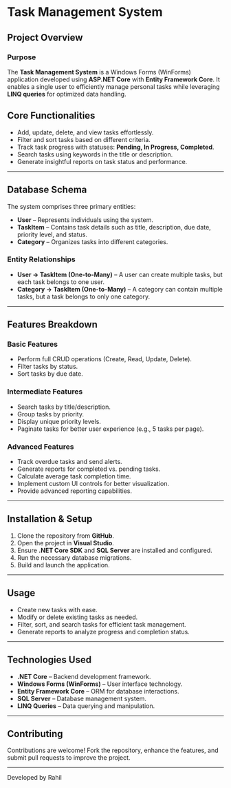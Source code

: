 # Task Management System

## Project Overview
### Purpose
The **Task Management System** is a Windows Forms (WinForms) application developed using **ASP.NET Core** with **Entity Framework Core**. It enables a single user to efficiently manage personal tasks while leveraging **LINQ queries** for optimized data handling.

## Core Functionalities
- Add, update, delete, and view tasks effortlessly.
- Filter and sort tasks based on different criteria.
- Track task progress with statuses: **Pending, In Progress, Completed**.
- Search tasks using keywords in the title or description.
- Generate insightful reports on task status and performance.

---

## Database Schema
The system comprises three primary entities:

- **User** – Represents individuals using the system.
- **TaskItem** – Contains task details such as title, description, due date, priority level, and status.
- **Category** – Organizes tasks into different categories.

### Entity Relationships
- **User → TaskItem (One-to-Many)** – A user can create multiple tasks, but each task belongs to one user.
- **Category → TaskItem (One-to-Many)** – A category can contain multiple tasks, but a task belongs to only one category.

---

## Features Breakdown
### Basic Features
- Perform full CRUD operations (Create, Read, Update, Delete).
- Filter tasks by status.
- Sort tasks by due date.

### Intermediate Features
- Search tasks by title/description.
- Group tasks by priority.
- Display unique priority levels.
- Paginate tasks for better user experience (e.g., 5 tasks per page).

### Advanced Features
- Track overdue tasks and send alerts.
- Generate reports for completed vs. pending tasks.
- Calculate average task completion time.
- Implement custom UI controls for better visualization.
- Provide advanced reporting capabilities.

---

## Installation & Setup
1. Clone the repository from **GitHub**.
2. Open the project in **Visual Studio**.
3. Ensure **.NET Core SDK** and **SQL Server** are installed and configured.
4. Run the necessary database migrations.
5. Build and launch the application.

---

## Usage
- Create new tasks with ease.
- Modify or delete existing tasks as needed.
- Filter, sort, and search tasks for efficient task management.
- Generate reports to analyze progress and completion status.

---

## Technologies Used
- **.NET Core** – Backend development framework.
- **Windows Forms (WinForms)** – User interface technology.
- **Entity Framework Core** – ORM for database interactions.
- **SQL Server** – Database management system.
- **LINQ Queries** – Data querying and manipulation.

---

## Contributing
Contributions are welcome! Fork the repository, enhance the features, and submit pull requests to improve the project.



---

Developed by Rahil

